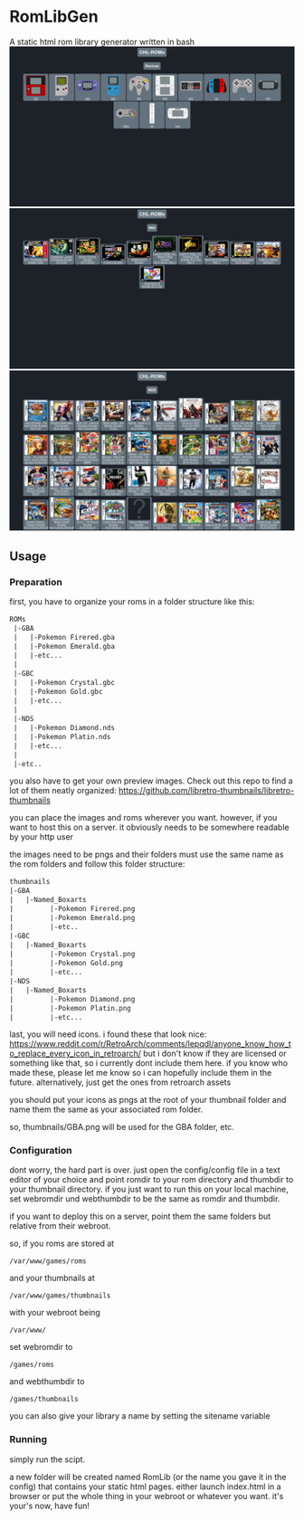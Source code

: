 # RomLibGen

A static html rom library generator written in bash
![](https://raw.githubusercontent.com/justjulez420/RomLibGen/main/example-images/ex1.png)
![](https://raw.githubusercontent.com/justjulez420/RomLibGen/main/example-images/ex2.png)
![](https://raw.githubusercontent.com/justjulez420/RomLibGen/main/example-images/ex3.png)

## Usage

### Preparation
first, you have to organize your roms in a folder structure like this:
```
ROMs
 |-GBA
 |   |-Pokemon Firered.gba
 |   |-Pokemon Emerald.gba
 |   |-etc...
 |
 |-GBC
 |   |-Pokemon Crystal.gbc
 |   |-Pokemon Gold.gbc
 |   |-etc...
 |
 |-NDS
 |   |-Pokemon Diamond.nds
 |   |-Pokemon Platin.nds
 |   |-etc...
 |
 |-etc..
```
you also have to get your own preview images. 
Check out this repo to find a lot of them neatly organized: 
https://github.com/libretro-thumbnails/libretro-thumbnails

you can place the images and roms wherever you want. however, if you want to host this on a server. it obviously needs to be somewhere readable by your http user

the images need to be pngs and their folders must use the same name as the rom folders and follow this folder structure:
```
thumbnails
|-GBA
|   |-Named_Boxarts
|         |-Pokemon Firered.png
|         |-Pokemon Emerald.png
|         |-etc..
|-GBC
|   |-Named_Boxarts
|         |-Pokemon Crystal.png
|         |-Pokemon Gold.png
|         |-etc...
|-NDS
|   |-Named_Boxarts
|         |-Pokemon Diamond.png
|         |-Pokemon Platin.png
|         |-etc...
```
last, you will need icons. i found these that look nice: https://www.reddit.com/r/RetroArch/comments/lepqdl/anyone_know_how_to_replace_every_icon_in_retroarch/
but i don't know if they are licensed or something like that, so i currently dont include them here.
if you know who made these, please let me know so i can hopefully include them in the future.
alternatively, just get the ones from retroarch assets

you should put your icons as pngs at the root of your thumbnail folder and name them the same as your associated rom folder.

so, thumbnails/GBA.png will be used for the GBA folder, etc.

### Configuration
dont worry, the hard part is over. just open the config/config file in a text editor of your choice and point romdir to your rom directory and thumbdir to your thumbnail directory.
if you just want to run this on your local machine, set webromdir und webthumbdir to be the same as romdir and thumbdir.

if you want to deploy this on a server, point them the same folders but relative from their webroot.


so, if you roms are stored at
```
/var/www/games/roms
```
and your thumbnails at
```
/var/www/games/thumbnails
```
with your webroot being 
```
/var/www/
```
set webromdir to
```
/games/roms
```
and webthumbdir to
```
/games/thumbnails
```

you can also give your library a name by setting the sitename variable
### Running
simply run the scipt. 

a new folder will be created named RomLib (or the name you gave it in the config) that contains your static html pages. either launch index.html in a browser or put the whole thing in your webroot or whatever you want. it's your's now, have fun!
